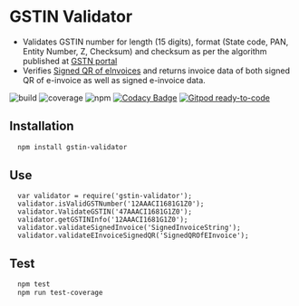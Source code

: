 # GSTIN Validator

* Validates GSTIN number for length (15 digits), format (State code, PAN, Entity Number, Z, Checksum) and checksum as per the algorithm published at [GSTN portal](http://developer.gstsystem.co.in/pages/apiportal/data/gsp/download/GSTIN_Validation_SampleCode.zip)
* Verifies [Signed QR of eInvoices](https://einvoice1.gst.gov.in/Documents/Qrcode_procedure.pdf) and returns invoice data of both signed QR of e-invoice as well as signed e-invoice data.

![build](https://gitlab.com/srikanthlogic/gstin-validator/badges/master/pipeline.svg)
![coverage](https://gitlab.com/srikanthlogic/gstin-validator/badges/master/coverage.svg)
![npm](https://img.shields.io/npm/dw/gstin-validator.svg)
[![Codacy Badge](https://app.codacy.com/project/badge/Grade/c79bc07895854d29ba0b42262ffd0e10)](https://www.codacy.com/manual/srikanthlogic/gstin-validator)
[![Gitpod ready-to-code](https://img.shields.io/badge/Gitpod-ready--to--code-blue?logo=gitpod)](https://gitpod.io/#https://gitlab.com/srikanthlogic/gstin-validator)

## Installation 

```sh
  npm install gstin-validator
```
## Use

```node
  var validator = require('gstin-validator');
  validator.isValidGSTNumber('12AAACI1681G1Z0');
  validator.ValidateGSTIN('47AAACI1681G1Z0');
  validator.getGSTINInfo('12AAACI1681G1Z0');
  validator.validateSignedInvoice('SignedInvoiceString');
  validator.validateEInvoiceSignedQR('SignedQROfEInvoice');
```

## Test

```sh
  npm test
  npm run test-coverage
```
